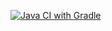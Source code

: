 [![Java CI with Gradle](https://github.com/OlgaBrazh/rest/actions/workflows/gradle.yml/badge.svg)](https://github.com/OlgaBrazh/rest/actions/workflows/gradle.yml)
